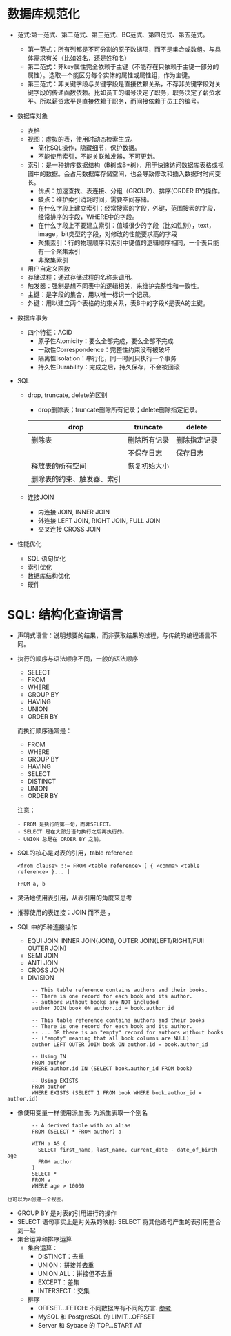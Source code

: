 # 数据库规范化

 - 范式:第一范式、第二范式、第三范式、BC范式、第四范式、第五范式。
    * 第一范式：所有列都是不可分割的原子数据项，而不是集合或数组。与具体需求有关（比如姓名，还是姓和名）
    * 第二范式：非key属性完全依赖于主键（不能存在只依赖于主键一部分的属性）。选取一个能区分每个实体的属性或属性组，作为主键。
    * 第三范式：非关键字段与关键字段是直接依赖关系，不存非关键字段对关键字段的传递函数依赖。比如员工的编号决定了职务，职务决定了薪资水平。所以薪资水平是直接依赖于职务，而间接依赖于员工的编号。

 - 数据库对象
     + 表格
     + 视图：虚拟的表，使用时动态检索生成。
         * 简化SQL操作，隐藏细节，保护数据。
         * 不能使用索引，不能关联触发器，不可更新。
     + 索引：是一种排序数据结构（B树或B+树），用于快速访问数据库表格或视图中的数据。会占用数据库存储空间，也会导致修改和插入数据时时间变长。
         * 优点：加速查找、表连接、分组（GROUP）、排序(ORDER BY)操作。
         * 缺点：维护索引消耗时间，需要空间存储。
         * 在什么字段上建立索引：经常搜索的字段，外键，范围搜索的字段，经常排序的字段，WHERE中的字段。
         * 在什么字段上不要建立索引：值域很少的字段（比如性别），text，image，bit类型的字段，对修改的性能要求高的字段
         * 聚集索引：行的物理顺序和索引中键值的逻辑顺序相同，一个表只能有一个聚集索引
         * 非聚集索引
     + 用户自定义函数
     + 存储过程：通过存储过程的名称来调用。
     + 触发器：强制是想不同表中的逻辑相关，来维护完整性和一致性。
     + 主键：是字段的集合，用以唯一标识一个记录。
     + 外键：用以建立两个表格的约束关系，表B中的字段K是表A的主键。

 - 数据库事务
     + 四个特征：ACID
         * 原子性Atomicity：要么全部完成，要么全部不完成
         * 一致性Correspondence：完整性约束没有被破坏
         * 隔离性Isolation：串行化，同一时间只执行一个事务
         * 持久性Durability：完成之后，持久保存，不会被回滚
         
 - SQL
     + drop, truncate, delete的区别
         * drop删除表；truncate删除所有记录；delete删除指定记录。

         | drop | truncate | delete |  
         | ---- | ----------------- | -------------------|  
         | 删除表 | 删除所有记录 | 删除指定记录 |  
         | | 不保存日志 | 保存日志 |  
         | 释放表的所有空间 | 恢复初始大小 | |  
         | 删除表的约束、触发器、索引 | | |  

     + 连接JOIN
         * 内连接 JOIN, INNER JOIN
         * 外连接 LEFT JOIN, RIGHT JOIN, FULL JOIN
         * 交叉连接 CROSS JOIN

 - 性能优化
     + SQL 语句优化
     + 索引优化
     + 数据库结构优化
     + 硬件







# SQL: 结构化查询语言
 * 声明式语言：说明想要的结果，而非获取结果的过程，与传统的编程语言不同。
 * 执行的顺序与语法顺序不同，一般的语法顺序 
    -  SELECT
    -  FROM
    - WHERE
    - GROUP BY
    - HAVING
    - UNION
    - ORDER BY

    而执行顺序通常是：

    - FROM
    - WHERE
    - GROUP BY
    - HAVING
    - SELECT
    - DISTINCT
    - UNION
    - ORDER BY

	注意：

	   - FROM 是执行的第一句，而非SELECT。
	   - SELECT 是在大部分语句执行之后再执行的。
	   - UNION 总是在 ORDER BY 之前。
 * SQL的核心是对表的引用，table reference

    ```
    <from clause> ::= FROM <table reference> [ { <comma> <table reference> }... ]
    ```

    ```
    FROM a, b
    ```

 * 灵活地使用表引用，从表引用的角度来思考
 * 推荐使用的表连接：JOIN 而不是 ，
 * SQL 中的5种连接操作
    - EQUI JOIN: INNER JOIN(JOIN), OUTER JOIN(LEFT/RIGHT/FUll OUTER JOIN)
    - SEMI JOIN
    - ANTI JOIN
    - CROSS JOIN
    - DIVISION 

```
        -- This table reference contains authors and their books.
        -- There is one record for each book and its author.
        -- authors without books are NOT included
        author JOIN book ON author.id = book.author_id
        
        -- This table reference contains authors and their books
        -- There is one record for each book and its author.
        -- ... OR there is an "empty" record for authors without books
        -- ("empty" meaning that all book columns are NULL)
        author LEFT OUTER JOIN book ON author.id = book.author_id
```


```
        -- Using IN
        FROM author
        WHERE author.id IN (SELECT book.author_id FROM book)
         
        -- Using EXISTS
        FROM author
        WHERE EXISTS (SELECT 1 FROM book WHERE book.author_id = author.id)
```


 * 像使用变量一样使用派生表: 为派生表取一个别名

```
		-- A derived table with an alias
		FROM (SELECT * FROM author) a

		WITH a AS (
		  SELECT first_name, last_name, current_date - date_of_birth age
		  FROM author
		)
		SELECT *
		FROM a
		WHERE age > 10000
```


    也可以为a创建一个视图。

 * GROUP BY 是对表的引用进行的操作
 * SELECT 语句事实上是对关系的映射: SELECT 将其他语句产生的表引用整合到一起
 * 集合运算和排序运算
	- 集合运算：
		* DISTINCT：去重
		* UNION：拼接并去重
		* UNION ALL：拼接但不去重
		* EXCEPT：差集
		* INTERSECT：交集
	- 排序
		* OFFSET...FETCH: 不同数据库有不同的方言. [参考](http://www.jooq.org/doc/3.1/manual/sql-building/sql-statements/select-statement/limit-clause/)
		* MySQL 和 PostgreSQL 的 LIMIT…OFFSET
		* Server 和 Sybase 的 TOP…START AT





